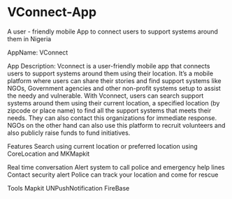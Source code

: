 # VConnect-App
A user - friendly mobile App to connect users to support systems around them in Nigeria

AppName: 
VConnect

App Description:
Vconnect is a user-friendly mobile app that connects users to support systems around them using their location.
It’s a mobile platform where users can share their stories and find support systems like NGOs,
Government agencies and other non-profit systems setup to assist the needy and vulnerable.
With Vconnect, users can search support systems around them using their current location, 
a specified location (by zipcode or place name) to find all the support systems that meets their needs. 
They can also contact this organizations for immediate response.
NGOs on the other hand can also use this platform to recruit volunteers and also publicly raise funds to fund initiatives. 

Features
Search using current location or preferred location using CoreLocation and MKMapkit

Real time conversation 
Alert system to call police and emergency help lines
Contact security alert
Police can track your location and come for rescue

Tools
Mapkit
UNPushNotification
FireBase
